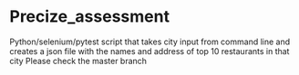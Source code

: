 # Precize_assessment
Python/selenium/pytest script that takes city input from command line and creates a json file with the names and address of top 10 restaurants in that city
Please check the master branch
